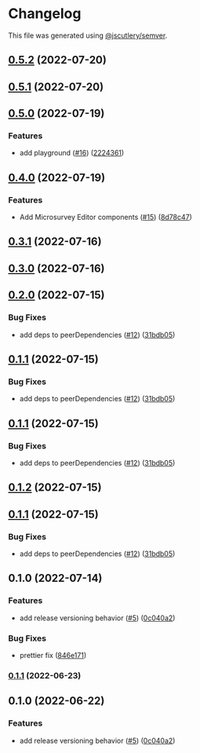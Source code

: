 # Changelog

This file was generated using [@jscutlery/semver](https://github.com/jscutlery/semver).

## [0.5.2](https://github.com/Samelogic/microsurveys/compare/react-microsurveys-editor-0.5.1...react-microsurveys-editor-0.5.2) (2022-07-20)

## [0.5.1](https://github.com/Samelogic/microsurveys/compare/react-microsurveys-editor-0.5.0...react-microsurveys-editor-0.5.1) (2022-07-20)

## [0.5.0](https://github.com/Samelogic/microsurveys/compare/react-microsurveys-editor-0.4.0...react-microsurveys-editor-0.5.0) (2022-07-19)

### Features

- add playground ([#16](https://github.com/Samelogic/microsurveys/issues/16)) ([2224361](https://github.com/Samelogic/microsurveys/commit/2224361fdeb09fbc8f41226b6f07c8c12d09dd95))

## [0.4.0](https://github.com/Samelogic/microsurveys/compare/react-microsurveys-editor-0.3.1...react-microsurveys-editor-0.4.0) (2022-07-19)

### Features

- Add Microsurvey Editor components ([#15](https://github.com/Samelogic/microsurveys/issues/15)) ([8d78c47](https://github.com/Samelogic/microsurveys/commit/8d78c47a9c2cad7eae4fe1aa44ed27b57483cdab))

## [0.3.1](https://github.com/Samelogic/microsurveys/compare/react-microsurveys-editor-0.3.0...react-microsurveys-editor-0.3.1) (2022-07-16)

## [0.3.0](https://github.com/Samelogic/microsurveys/compare/react-microsurveys-editor-0.2.0...react-microsurveys-editor-0.3.0) (2022-07-16)

## [0.2.0](https://github.com/Samelogic/microsurveys/compare/react-microsurveys-editor-0.1.0...react-microsurveys-editor-0.2.0) (2022-07-15)

### Bug Fixes

- add deps to peerDependencies ([#12](https://github.com/Samelogic/microsurveys/issues/12)) ([31bdb05](https://github.com/Samelogic/microsurveys/commit/31bdb05076e25a2daab019dafdc6d5529ab6e293))

## [0.1.1](https://github.com/Samelogic/microsurveys/compare/react-microsurveys-editor-0.1.0...react-microsurveys-editor-0.1.1) (2022-07-15)

### Bug Fixes

- add deps to peerDependencies ([#12](https://github.com/Samelogic/microsurveys/issues/12)) ([31bdb05](https://github.com/Samelogic/microsurveys/commit/31bdb05076e25a2daab019dafdc6d5529ab6e293))

## [0.1.1](https://github.com/Samelogic/microsurveys/compare/react-microsurveys-editor-0.1.0...react-microsurveys-editor-0.1.1) (2022-07-15)

### Bug Fixes

- add deps to peerDependencies ([#12](https://github.com/Samelogic/microsurveys/issues/12)) ([31bdb05](https://github.com/Samelogic/microsurveys/commit/31bdb05076e25a2daab019dafdc6d5529ab6e293))

## [0.1.2](https://github.com/Samelogic/microsurveys/compare/react-microsurveys-editor-0.1.1...react-microsurveys-editor-0.1.2) (2022-07-15)

## [0.1.1](https://github.com/Samelogic/microsurveys/compare/react-microsurveys-editor-0.1.0...react-microsurveys-editor-0.1.1) (2022-07-15)

### Bug Fixes

- add deps to peerDependencies ([#12](https://github.com/Samelogic/microsurveys/issues/12)) ([31bdb05](https://github.com/Samelogic/microsurveys/commit/31bdb05076e25a2daab019dafdc6d5529ab6e293))

## 0.1.0 (2022-07-14)

### Features

- add release versioning behavior ([#5](https://github.com/Samelogic/microsurveys/issues/5)) ([0c040a2](https://github.com/Samelogic/microsurveys/commit/0c040a28f3c88f03e3c2d48bf1cc5ca0d0145d9a))

### Bug Fixes

- prettier fix ([846e171](https://github.com/Samelogic/microsurveys/commit/846e171a7e84b2bfbee81bf39d367149954df183))

### [0.1.1](https://github.com/Samelogic/microsurveys/compare/react-microsurveys-editor-0.1.0...react-microsurveys-editor-0.1.1) (2022-06-23)

## 0.1.0 (2022-06-22)

### Features

- add release versioning behavior ([#5](https://github.com/Samelogic/microsurveys/issues/5)) ([0c040a2](https://github.com/Samelogic/microsurveys/commit/0c040a28f3c88f03e3c2d48bf1cc5ca0d0145d9a))
